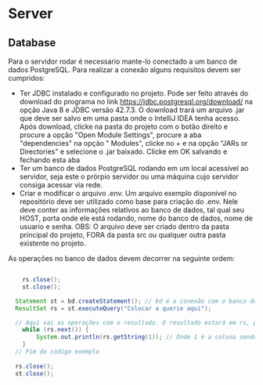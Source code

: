 # Server
## Database
Para o servidor rodar é necessario mante-lo conectado a um banco de dados PostgreSQL. Para realizar a conexão alguns requisitos devem ser cumpridos:
* Ter JDBC instalado e configurado no projeto. Pode ser feito através do download do programa no link https://jdbc.postgresql.org/download/ na opção Java 8 e JDBC versão 42.7.3. O download trará um arquivo .jar que deve ser salvo em uma pasta onde o IntelliJ IDEA tenha acesso. Após download, clicke na pasta do projeto com o botão direito e procure a opção "Open Module Settings", procure a aba "dependencies" na opção " Modules", clicke no + e na opção "JARs or Directories" e selecione o .jar baixado. Clicke em OK salvando e fechando esta aba
* Ter um banco de dados PostgreSQL rodando em um local acessível ao servidor, seja este o prórpio servidor ou uma máquina cujo servidor consiga acessar via rede.
* Criar e modificar o arquivo .env. Um arquivo exemplo disponível no repositório deve ser utilizado como base para criação do .env. Nele deve conter as informações relativos ao banco de dados, tal qual seu HOST, porta onde ele está rodando, nome do banco de dados, nome de usuario e senha.
OBS: O arquivo deve ser criado dentro da pasta principal do projeto, FORA da pasta src ou qualquer outra pasta existente no projeto.

As operações no banco de dados devem decorrer na seguinte ordem:
```java

    rs.close();
    st.close();

  Statement st = bd.createStatement(); // bd é a conexão com o banco de dados
  ResultSet rs = st.executeQuery("Colocar a querie aqui");

  // Aqui vai as operações com o resultado. O resultado estará em rs, portanto caso queira escrever o resultado de um select, por exemplo, o código abaixo servirá. buscar resultado de uma operação como insert ou update não ira retornar um resultado.
    while (rs.next()) {
        System.out.println(rs.getString(1)); // Onde 1 é a coluna sendo lida
    }
  // Fim do código exemplo
            
  rs.close();
  st.close();
```

